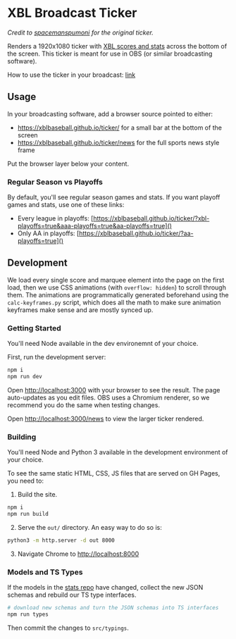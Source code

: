 # XBL Broadcast Ticker

_Credit to [spacemanspumoni](https://github.com/spacemanspumoni/xbl-ticker) for the original ticker._

Renders a 1920x1080 ticker with [XBL scores and stats](https://www.xblbaseball.com) across the bottom of the screen. This ticker is meant for use in OBS (or similar broadcasting software).

How to use the ticker in your broadcast: [link](https://github.com/xblbaseball/ticker/wiki/How-to-use-the-ticker-in-OBS)

## Usage

In your broadcasting software, add a browser source pointed to either:

* https://xblbaseball.github.io/ticker/ for a small bar at the bottom of the screen
* https://xblbaseball.github.io/ticker/news for the full sports news style frame

Put the browser layer below your content.

### Regular Season vs Playoffs

By default, you'll see regular season games and stats. If you want playoff games and stats, use one of these links:

* Every league in playoffs: [https://xblbaseball.github.io/ticker/?xbl-playoffs=true&aaa-playoffs=true&aa-playoffs=true]()
* Only AA in playoffs: [https://xblbaseball.github.io/ticker/?aa-playoffs=true]()

## Development

We load every single score and marquee element into the page on the first load, then we use CSS animations (with `overflow: hidden`) to scroll through them. The animations are programmatically generated beforehand using the `calc-keyframes.py` script, which does all the math to make sure animation keyframes make sense and are mostly synced up.

### Getting Started
You'll need Node available in the dev environemnt of your choice.

First, run the development server:

```bash
npm i
npm run dev
```

Open [http://localhost:3000](http://localhost:3000) with your browser to see the result. The page auto-updates as you edit files. OBS uses a Chromium renderer, so we recommend you do the same when testing changes.

Open [http://localhost:3000/news](http://localhost:3000/news) to view the larger ticker rendered.

### Building

You'll need Node and Python 3 available in the development environment of your choice.

To see the same static HTML, CSS, JS files that are served on GH Pages, you need to:

1. Build the site.
  ```bash
  npm i
  npm run build
  ```
2. Serve the `out/` directory. An easy way to do so is:
  ```bash
  python3 -m http.server -d out 8000
  ```
3. Navigate Chrome to [http://localhost:8000](http://localhost:8000)

### Models and TS Types

If the models in the [stats repo](https://github.com/xblbaseball/stats) have changed, collect the new JSON schemas and rebuild our TS type interfaces.

```bash
# download new schemas and turn the JSON schemas into TS interfaces
npm run types
```

Then commit the changes to `src/typings`.
